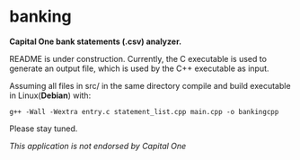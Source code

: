 # banking

**Capital One bank statements (.csv) analyzer.**

README is under construction. Currently, the C executable is used to generate an output file, which is used by the C++ executable as input.

Assuming all files in src/ in the same directory compile and build executable in Linux(**Debian**) with:

```
g++ -Wall -Wextra entry.c statement_list.cpp main.cpp -o bankingcpp
```

Please stay tuned.

*This application is not endorsed by Capital One*

